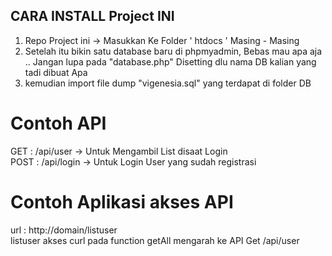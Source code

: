 ## CARA INSTALL Project INI

1. Repo Project ini -> Masukkan Ke Folder ' htdocs ' Masing - Masing
2. Setelah itu bikin satu database baru di phpmyadmin, Bebas mau apa aja .. Jangan lupa pada "database.php" Disetting dlu nama DB kalian yang tadi dibuat Apa
3. kemudian import file dump "vigenesia.sql" yang terdapat di folder DB 




# Contoh API
GET : /api/user  -> Untuk Mengambil List disaat Login <br/>
POST : /api/login -> Untuk Login User yang sudah registrasi<br>

# Contoh Aplikasi akses API
url : http://domain/listuser <br>
listuser akses curl pada function getAll mengarah ke API Get /api/user


